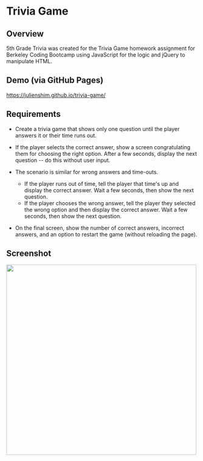 # Trivia Game

## Overview
5th Grade Trivia was created for the Trivia Game homework assignment for Berkeley Coding Bootcamp using JavaScript for the logic and jQuery to manipulate HTML.

## Demo (via GitHub Pages)

https://julienshim.github.io/trivia-game/

## Requirements

- Create a trivia game that shows only one question until the player answers it or   their time runs out.
- If the player selects the correct answer, show a screen congratulating them for    choosing the right option. After a few seconds, display the next question -- do    this without user input.
- The scenario is similar for wrong answers and time-outs.
    - If the player runs out of time, tell the player that time's up and display     the correct answer. Wait a few seconds, then show the next question.
    - If the player chooses the wrong answer, tell the player they selected the      wrong option and then display the correct answer. Wait a few seconds, then     show the next question.

- On the final screen, show the number of correct answers, incorrect answers, and    an option to restart the game (without reloading the page).

## Screenshot

<img src="https://raw.githubusercontent.com/julienshim/TriviaGame/master/assets/images/screenshot.png" width="500" />
